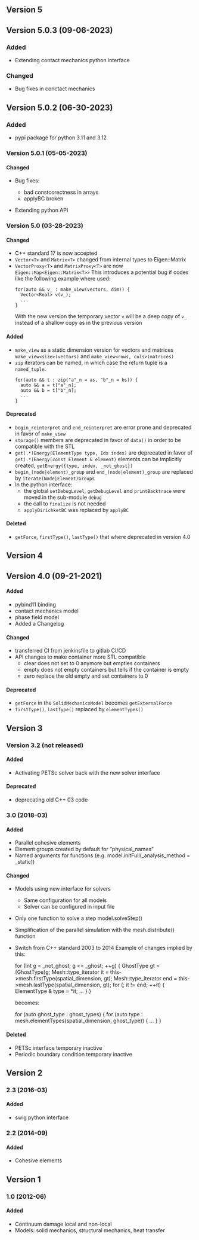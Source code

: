 ## Version 5

## Version 5.0.3 (09-06-2023)

### Added

- Extending contact mechanics python interface

### Changed

- Bug fixes in conctact mechanics


## Version 5.0.2 (06-30-2023)

### Added

- pypi package for python 3.11 and 3.12

### Version 5.0.1 (05-05-2023)

#### Changed

- Bug fixes:
  - bad constcorectness in arrays
  - applyBC broken

- Extending python API

### Version 5.0 (03-28-2023)

#### Changed 

- C++ standard 17 is now accepted
- `Vector<T>` and `Matrix<T>` changed from internal types to Eigen::Matrix<T>
- `VectorProxy<T>` and `MatrixProxy<T>` are now `Eigen::Map<Eigen::Matrix<T>>`
  This introduces a potential bug if codes like the following example where used:
  ```
  for(auto && v_ : make_view(vectors, dim)) {
    Vector<Real> v(v_);
    ...
  }
  ```
  With the new version the temporary vector `v` will be a deep copy of `v_`
  instead of a shallow copy as in the previous version
  
#### Added

- `make_view` as a static dimension version for vectors and matrices
  `make_view<size>(vectors)` and `make_view<rows, cols>(matrices)`
- `zip` iterators can be named, in which case the
  return tuple is a `named_tuple`.
  ```
  for(auto && t : zip("a"_n = as, "b"_n = bs)) {
    auto && a = t["a"_n];
    auto && b = t["b"_n];
    ...
  }
  ```
  
#### Deprecated

- `begin_reinterpret` and `end_reinterpret` are error prone and deprecated in favor of `make_view`
- `storage()` members are deprecated in favor of `data()` in order to be compatible with the STL
- `get(.*)Energy(ElementType type, Idx index)` are deprecated in favor of `get(.*)Energy(const Element & element)`
  elements can be implicitly created, `getEnergy({type, index, _not_ghost})`
- `begin_(node|element)_group` and `end_(node|element)_group` are replaced by `iterate(Node|Element)Groups` 
- In the python interface:
  - the global `setDebugLevel`, `getDebugLevel` and `printBacktrace` were moved in the sub-module `debug`
  - the call to `finalize` is not needed
  - `applyDirichketBC` was replaced by `applyBC`

#### Deleted

- `getForce`, `firstType()`, `lastType()` that where deprecated in version 4.0

## Version 4

## Version 4.0 (09-21-2021)

#### Added
  
- pybind11 binding
- contact mechanics model
- phase field model
- Added a Changelog

#### Changed

- transferred CI from jenkinsfile to gitlab CI/CD
- API changes to make container more STL compatible
  - clear does not set to 0 anymore but empties containers
  - empty does not empty containers but tells if the container is empty
  - zero replace the old empty and set containers to 0
  
#### Deprecated

- `getForce` in the `SolidMechanicsModel` becomes `getExternalForce`
- `firstType()`, `lastType()` replaced by `elementTypes()`

## Version 3

### Version 3.2 (not released)

#### Added

- Activating PETSc solver back with the new solver interface

#### Deprecated 

- deprecating old C++ 03 code


### 3.0 (2018-03)

#### Added

- Parallel cohesive elements
- Element groups created by default for “physical_names”
- Named arguments for functions (e.g. model.initFull(_analysis_method = _static))

#### Changed

- Models using new interface for solvers
  - Same configuration for all models
  - Solver can be configured in input file
- Only one function to solve a step model.solveStep()
- Simplification of the parallel simulation with the mesh.distribute() function
- Switch from C++ standard 2003 to 2014 Example of changes implied by this:

   for (Int g = _not_ghost; g <= _ghost; ++g) {
      GhostType gt = (GhostType)g;
      Mesh::type_iterator it = this->mesh.firstType(spatial_dimension, gt);
      Mesh::type_iterator end = this->mesh.lastType(spatial_dimension, gt);
      for (; it != end; ++it) {
        ElementType & type = *it;
        ...
      }
    }

  becomes:

    for (auto ghost_type : ghost_types) {
      for (auto type : mesh.elementTypes(spatial_dimension,
                                         ghost_type)) {
        ...
      }
    }

#### Deleted

- PETSc interface temporary inactive
- Periodic boundary condition temporary inactive

## Version 2
### 2.3 (2016-03)

#### Added

- swig python interface

### 2.2 (2014-09)

#### Added
- Cohesive elements

## Version 1

### 1.0 (2012-06)

#### Added
- Continuum damage local and non-local
- Models: solid mechanics, structural mechanics, heat transfer

